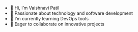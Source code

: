 - 👋 Hi, I’m Vaishnavi Patil
- 💼 Passionate about technology and software development
- 🌱 I’m currently learning DevOps tools
- 🚀 Eager to collaborate on innovative projects
